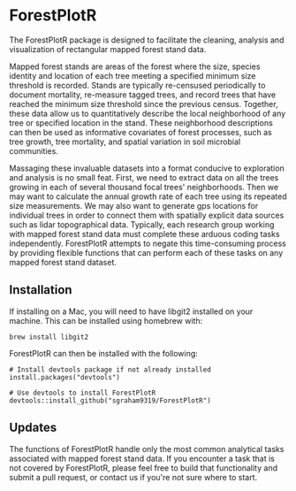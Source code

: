 # ForestPlotR

The ForestPlotR package is designed to facilitate the cleaning, analysis and
visualization of rectangular mapped forest stand data.

Mapped forest stands are areas of the forest where the size, species identity
and location of each tree meeting a specified minimum size threshold is 
recorded. Stands are typically re-censused periodically to document mortality,
re-measure tagged trees, and record trees that have reached the minimum size
threshold since the previous census. Together, these data allow us to
quantitatively describe the local neighborhood of any tree or specified location
in the stand. These neighborhood descriptions can then be used as informative
covariates of forest processes, such as tree growth, tree mortality, and 
spatial variation in soil microbial communities.

Massaging these invaluable datasets into a format conducive to exploration and
analysis is no small feat. First, we need to extract data on all the trees
growing in each of several thousand focal trees' neighborhoods. Then we may
want to calculate the annual growth rate of each tree using its repeated size
measurements. We may also want to generate gps locations for individual trees
in order to connect them with spatially explicit data sources such as lidar 
topographical data. Typically, each research group working with mapped forest
stand data must complete these arduous coding tasks independently. ForestPlotR
attempts to negate this time-consuming process by providing flexible functions
that can perform each of these tasks on any mapped forest stand dataset.

## Installation

If installing on a Mac, you will need to have libgit2 installed on your 
machine. This can be installed using homebrew with:
```
brew install libgit2
```

ForestPlotR can then be installed with the following:
```
# Install devtools package if not already installed
install.packages("devtools")

# Use devtools to install ForestPlotR
devtools::install_github("sgraham9319/ForestPlotR")
```

## Updates

The functions of ForestPlotR handle only the most common analytical tasks
associated with mapped forest stand data. If you encounter a task that is not
covered by ForestPlotR, please feel free to build that functionality and submit
a pull request, or contact us if you're not sure where to start.
